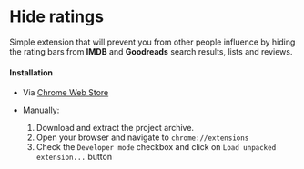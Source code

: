 Hide ratings
======================================================================

Simple extension that will prevent you from other people influence by hiding the rating bars from **IMDB** and **Goodreads** search results, lists and reviews.

#### Installation

- Via [Chrome Web Store](https://chrome.google.com/webstore/detail/hide-ratings-imdb-goodrea/cnjhjnjbpedipoamajojlbfakbadgiam)

- Manually:
  1. Download and extract the project archive.
  2. Open your browser and navigate to `chrome://extensions`
  3. Check the `Developer mode` checkbox and click on `Load unpacked extension...` button
